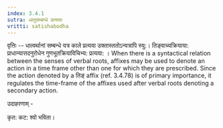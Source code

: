 ```yaml
---
index: 3.4.1
sutra: धातुसम्बन्धे प्रत्ययाः
vritti: satishabodha
---
```






वृत्तिः -- धात्वर्थानां सम्बन्धे यत्र काले प्रत्यया उक्तास्ततोऽन्यत्रापि स्यु:। तिङ्वाच्यक्रियाया: प्राधान्यात्तदनुरोधेन गुणभूतक्रियाविचिभ्य: प्रत्यया: । When there is a syntactical relation between the senses of verbal roots, affixes may be used to denote an action in a time frame other than one for which they are prescribed. Since the action denoted by a तिङ् affix (ref. 3.4.78) is of primary importance, it regulates the time-frame of the affixes used after verbal roots denoting a secondary action.


उदाहरणाम् -


कृत: कट: श्वो भविता।

